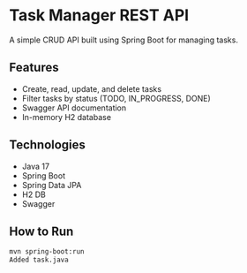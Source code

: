 # Task Manager REST API

A simple CRUD API built using Spring Boot for managing tasks.

## Features
- Create, read, update, and delete tasks
- Filter tasks by status (TODO, IN_PROGRESS, DONE)
- Swagger API documentation
- In-memory H2 database

## Technologies
- Java 17
- Spring Boot
- Spring Data JPA
- H2 DB
- Swagger

## How to Run

```bash
mvn spring-boot:run
Added task.java
